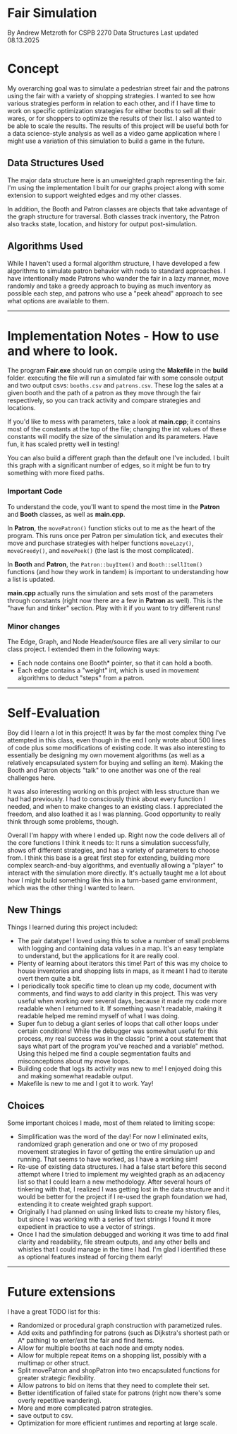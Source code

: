 # Fair Simulation
By Andrew Metzroth for CSPB 2270 Data Structures
Last updated 08.13.2025 

# Concept
My overarching goal was to simulate a pedestrian street fair and the patrons using the fair with a variety of shopping strategies. I wanted to see how various strategies perform in relation to each other, and if I have time to work on specific optimization strategies for either booths to sell all their wares, or for shoppers to optimize the results of their list. I also wanted to be able to scale the results. The results of this project will be useful both for a data science-style analysis as well as a video game application where I might use a variation of this simulation to build a game in the future.

## Data Structures Used 
The major data structure here is an unweighted graph representing the fair. I'm using the implementation I built for our graphs project along with some extension to support weighted edges and my other classes.

In addition, the Booth and Patron classes are objects that take advantage of the graph structure for traversal. Both classes track inventory, the Patron also tracks state, location, and history for output post-simulation.

## Algorithms Used
While I haven't used a formal algorithm structure, I have developed a few algorithms to simulate patron behavior with nods to standard approaches. I have intentionally made Patrons who wander the fair in a lazy manner, move randomly and take a greedy approach to buying as much inventory as possible each step, and patrons who use a "peek ahead" approach to see what options are available to them.

----

# Implementation Notes - How to use and where to look.
The program **Fair.exe** should run on compile using the **Makefile** in the **build** folder. executing the file will run a simulated fair with some console output and two output csvs: `booths.csv` and `patrons.csv`. These log the sales at a given booth and the path of a patron as they move through the fair respectively, so you can track activity and compare strategies and locations.

If you'd like to mess with parameters, take a look at **main.cpp**; it contains most of the constants at the top of the file; changing the int values of these constants will modify the size of the simulation and its parameters. Have fun, it has scaled pretty well in testing!

You can also build a different graph than the default one I've included. I built this graph with a significant number of edges, so it might be fun to try something with more fixed paths.

### Important Code
To understand the code, you'll want to spend the most time in the **Patron** and **Booth** classes, as well as **main.cpp**. 

In **Patron**, the `movePatron()` function sticks out to me as the heart of the program. This runs once per Patron per simulation tick, and executes their move and purchase strategies with helper functions `moveLazy()`, `moveGreedy()`, and `movePeek()` (the last is the most complicated).

In **Booth** and **Patron**, the `Patron::buyItem()` and `Booth::sellItem()` functions (and how they work in tandem) is important to understanding how a list is updated.

**main.cpp** actually runs the simulation and sets most of the parameters through constants (right now there are a few in **Patron** as well). This is the "have fun and tinker" section. Play with it if you want to try different runs!

### Minor changes
The Edge, Graph, and Node Header/source files are all very similar to our class project. I extended them in the following ways:
- Each node contains one Booth* pointer, so that it can hold a booth.
- Each edge contains a "weight" int, which is used in movement algorithms to deduct "steps" from a patron.

----

# Self-Evaluation
Boy did I learn a lot in this project! It was by far the most complex thing I've attempted in this class, even though in the end I only wrote about 500 lines of code plus some modifications of existing code. It was also interesting to essentially be designing my own movement algorithms (as well as a relatively encapsulated system for buying and selling an item). Making the Booth and Patron objects "talk" to one another was one of the real challenges here.

It was also interesting working on this project with less structure than we had had previously. I had to consciously think about every function I needed, and when to make changes to an existing class. I appreciated the freedom, and also loathed it as I was planning. Good opportunity to really think through some problems, though.

Overall I'm happy with where I ended up. Right now the code delivers all of the core functions I think it needs to: It runs a simulation successfully, shows off different strategies, and has a variety of parameters to choose from. I think this base is a great first step for extending, building more complex search-and-buy algorithms, and eventually allowing a "player" to interact with the simulation more directly. It's actually taught me a lot about how I might build something like this in a turn-based game environment, which was the other thing I wanted to learn.

## New Things
Things I learned during this project included:
- The pair datatype! I loved using this to solve a number of small problems with logging and containing data values in a map. It's an easy template to understand, but the applications for it are really cool.
- Plenty of learning about iterators this time! Part of this was my choice to house inventories and shopping lists in maps, as it meant I had to iterate overt them quite a bit. 
- I periodically took specific time to clean up my code, document with comments, and find ways to add clarity in this project. This was very useful when working over several days, because it made my code more readable when I returned to it. If something wasn't readable, making it readable helped me remind myself of what I was doing.
- Super fun to debug a giant series of loops that call other loops under certain conditions! While the debugger was somewhat useful for this process, my real success was in the classic "print a cout statement that says what part of the program you've reached and a variable" method. Using this helped me find a couple segmentation faults and misconceptions about my move loops.
- Building code that logs its activity was new to me! I enjoyed doing this and making somewhat readable output.
- Makefile is new to me and I got it to work. Yay!

## Choices
Some important choices I made, most of them related to limiting scope:
- Simplification was the word of the day! For now I eliminated exits, randomized graph generation and one or two of my proposed movement strategies in favor of getting the entire simulation up and running. That seems to have worked, as I have a working sim!
- Re-use of existing data structures. I had a false start before this second attempt where I tried to implement my weighted graph as an adjacency list so that I could learn a new methodology. After several hours of tinkering with that, I realized I was getting lost in the data structure and it would be better for the project if I re-used the graph foundation we had, extending it to create weighted graph support.
- Originally I had planned on using linked lists to create my history files, but since I was working with a series of text strings I found it more expedient in practice to use a vector of strings.
- Once I had the simulation debugged and working it was time to add final clarity and readability, file stream outputs, and any other bells and whistles that I could manage in the time I had. I'm glad I identified these as optional features instead of forcing them early!


----

# Future extensions
I have a great TODO list for this:
- Randomized or procedural graph construction with parametized rules.
- Add exits and pathfinding for patrons (such as Dijkstra's shortest path or A* pathing) to enter/exit the fair and find items.
- Allow for multiple booths at each node and empty nodes.
- Allow for multiple repeat items on a shopping list, possibly with a multimap or other struct.
- Split movePatron and shopPatron into two encapsulated functions for greater strategic flexibility.
- Allow patrons to bid on items that they need to complete their set.
- Better identification of failed state for patrons (right now there's some overly repetitive wandering).
- More and more complicated patron strategies.
- save output to csv.
- Optimization for more efficient runtimes and reporting at large scale.
